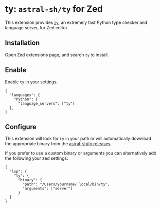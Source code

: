 # ty: `astral-sh/ty` for Zed

This extension provides [`ty`](https://github.com/astral-sh/ty), an extremely fast Python type checker and language server, for Zed editor.

## Installation

Open Zed extensions page, and search `ty` to install.

## Enable

Enable `ty` in your settings.

```jsonc
{
  "languages": {
    "Python": {
      "language_servers": ["ty"]
  },
}
```

## Configure

This extension will look for `ty` in your path or will automatically download the appropriate binary from the [astral-sh/ty releases](https://github.com/astral-sh/ty/releases).

If you prefer to use a custom binary or arguments you can alternatively add the following your zed settings:

```jsonc
{
  "lsp": {
    "ty": {
      "binary": {
        "path": "/Users/yourname/.local/bin/ty",
        "arguments": ["server"]
      }
  }
}
```
